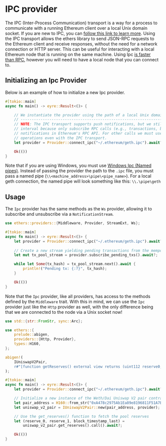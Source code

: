 # IPC provider
The IPC (Inter-Process Communication) transport is a way for a process to communicate with a running Ethereum client over a local Unix domain socket. If you are new to IPC, you can [follow this link to learn more](https://en.wikipedia.org/wiki/Inter-process_communication). Using the IPC transport allows the ethers library to send JSON-RPC requests to the Ethereum client and receive responses, without the need for a network connection or HTTP server. This can be useful for interacting with a local Ethereum node that is running on the same machine. Using Ipc [is faster than RPC](https://github.com/0xKitsune/geth-ipc-rpc-bench), however you will need to have a local node that you can connect to.

## Initializing an Ipc Provider
Below is an example of how to initialize a new Ipc provider. 

```rust
#[tokio::main]
async fn main() -> eyre::Result<()> {

    // We instantiate the provider using the path of a local Unix domain socket
    // --------------------------------------------------------------------------------
    // NOTE: The IPC transport supports push notifications, but we still need to specify a polling
    // interval because only subscribe RPC calls (e.g., transactions, blocks, events) support push
    // notifications in Ethereum's RPC API. For other calls we must use repeated polling for many
    // operations even with the IPC transport.
    let provider = Provider::connect_ipc("~/.ethereum/geth.ipc").await?;

    Ok(())
}
```

Note that if you are using Windows, you must use [Windows Ipc (Named pipes)](https://learn.microsoft.com/en-us/windows/win32/ipc/named-pipes). Instead of passing the provider the path to the `.ipc` file, you must pass a named pipe (`\\<machine_address>\pipe\<pipe_name>`).  For a local geth connection, the named pipe will look something like this: `\\.\pipe\geth`

## Usage

The `Ipc` provider has the same methods as the `Ws` provider, allowing it to subscribe and unsubscribe via a `NotificationStream`.


```rust
use ethers::providers::{Middleware, Provider, StreamExt, Ws};

#[tokio::main]
async fn main() -> eyre::Result<()> {
    let provider = Provider::connect_ipc("~/.ethereum/geth.ipc").await?;
        
    // Create a new stream yielding pending transactions from the mempool
    let mut tx_pool_stream = provider.subscribe_pending_txs().await?;

    while let Some(tx_hash) = tx_pool_stream.next().await {
        println!("Pending tx: {:?}", tx_hash);
    }

    Ok(())
}
```


Note that the `Ipc` provider, like all providers, has access to the methods defined by the `Middleware` trait. With this in mind, we can use the `Ipc` provider just like the `Http` provider as well, with the only difference being that we are connected to the node via a Unix socket now!


```rust
use std::{str::FromStr, sync::Arc};

use ethers::{
    prelude::abigen,
    providers::{Http, Provider},
    types::H160,
};

abigen!(
    IUniswapV2Pair,
    r#"[function getReserves() external view returns (uint112 reserve0, uint112 reserve1, uint32 blockTimestampLast)]"#
);

#[tokio::main]
async fn main() -> eyre::Result<()> {
    let provider = Provider::connect_ipc("~/.ethereum/geth.ipc").await?;

    // Initialize a new instance of the Weth/Dai Uniswap V2 pair contract
    let pair_address = H160::from_str("0xA478c2975Ab1Ea89e8196811F51A7B7Ade33eB11")?;
    let uniswap_v2_pair = IUniswapV2Pair::new(pair_address, provider);

    // Use the get_reserves() function to fetch the pool reserves
    let (reserve_0, reserve_1, block_timestamp_last) =
        uniswap_v2_pair.get_reserves().call().await?;

    Ok(())
}
```
